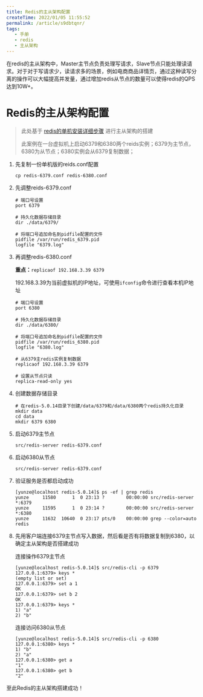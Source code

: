 ```yaml
---
title: Redis的主从架构配置
createTime: 2022/01/05 11:55:52
permalink: /article/s9dbtqnr/
tags:
   - 手册
   - redis
   - 主从架构
---
```


在redis的主从架构中，Master主节点负责处理写请求，Slave节点只能处理读请求。对于对于写请求少，读请求多的场景，例如电商商品详情页，通过这种读写分离的操作可以大幅提高并发量，通过增加redis从节点的数量可以使得redis的QPS达到10W+。

<!-- more -->


# Redis的主从架构配置

> 此处基于 [redis的单机安装详细步骤](121.Redis的单机安装步骤) 进行主从架构的搭建
>
> 此案例在一台虚拟机上启动6379和6380两个reids实例；6379为主节点，6380为从节点；6380实例会从6379复制数据；

1. 先复制一份单机版的reids.conf配置

   ```
   cp redis-6379.conf redis-6380.conf
   ```



2. 先调整reids-6379.conf

   ```
   # 端口号设置
   port 6379
   
   # 持久化数据存储目录
   dir ./data/6379/
   
   # 将端口号追加命名到pidfile配置的文件
   pidfile /var/run/redis_6379.pid
   logfile "6379.log"
   ```



3. 再调整redis-6380.conf

   **重点：**`replicaof 192.168.3.39 6379`

   192.168.3.39为当前虚拟机的IP地址，可使用`ifconfig`命令进行查看本机IP地址

   ```
   # 端口号设置
   port 6380
   
   # 持久化数据存储目录
   dir ./data/6380/
   
   # 将端口号追加命名到pidfile配置的文件
   pidfile /var/run/redis_6380.pid
   logfile "6380.log"
   
   # 从6379主redis实例复制数据
   replicaof 192.168.3.39 6379
   
   # 设置从节点只读
   replica-read-only yes
   ```



4. 创建数据存储目录

   ```
   # 在redis-5.0.14目录下创建/data/6379和/data/6380两个redis持久化目录
   mkdir data
   cd data
   mkdir 6379 6380
   ```



5. 启动6379主节点

   ```
   src/redis-server redis-6379.conf 
   ```



6. 启动6380从节点

   ```
   src/redis-server redis-6379.conf 
   ```



7. 验证服务是否都启动成功

   ```shell
   [yunze@localhost redis-5.0.14]$ ps -ef | grep redis
   yunze     11580      1  0 23:13 ?        00:00:00 src/redis-server *:6379
   yunze     11595      1  0 23:14 ?        00:00:00 src/redis-server *:6380
   yunze     11632  10640  0 23:17 pts/0    00:00:00 grep --color=auto redis
   ```



8. 先用客户端连接6379主节点写入数据，然后看是否有将数据复制到6380，以确定主从架构是否搭建成功

   连接操作6379主节点

   ```shell
   [yunze@localhost redis-5.0.14]$ src/redis-cli -p 6379
   127.0.0.1:6379> keys *
   (empty list or set)
   127.0.0.1:6379> set a 1
   OK
   127.0.0.1:6379> set b 2
   OK
   127.0.0.1:6379> keys *
   1) "a"
   2) "b"
   ```

   连接访问6380从节点

   ```shell
   [yunze@localhost redis-5.0.14]$ src/redis-cli -p 6380
   127.0.0.1:6380> keys *
   1) "b"
   2) "a"
   127.0.0.1:6380> get a
   "1"
   127.0.0.1:6380> get b
   "2"
   ```



至此Redis的主从架构搭建成功！